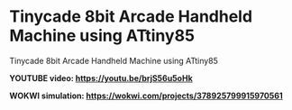 # Tinycade 8bit Arcade Handheld Machine using ATtiny85
Tinycade 8bit Arcade Handheld Machine using ATtiny85

**YOUTUBE video: https://youtu.be/brjS56u5oHk**

**WOKWI simulation: https://wokwi.com/projects/378925799915970561**




